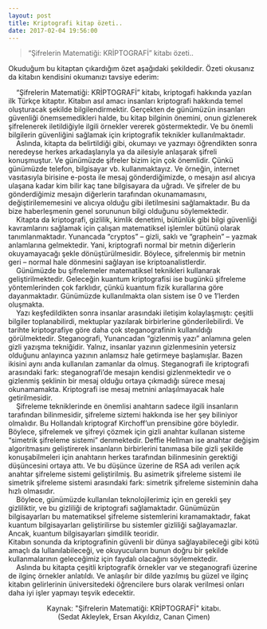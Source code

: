 ```yaml
---
layout: post
title: Kriptografi kitap özeti..
date: 2017-02-04 19:56:00
---
```


<blockquote>
“Şifrelerin Matematiği: KRİPTOGRAFİ” kitabı özeti..<br>
</blockquote>


 Okuduğum bu kitaptan çıkardığım özet aşağıdaki şekildedir. Özeti okusanız da kitabın kendisini okumanızı tavsiye ederim:


&nbsp;&nbsp;&nbsp;&nbsp;“Şifrelerin Matematiği: KRİPTOGRAFİ” kitabı, kriptogafi hakkında yazılan ilk Türkçe kitaptır. Kitabın asıl amacı insanları kriptografi hakkında temel oluşturacak şekilde bilgilendirmektir. Gerçekten de günümüzün insanları güvenliği önemsemedikleri halde, bu kitap bilginin önemini, onun gizlenerek şifrelenerek iletildiğiyle ilgili örnekler vererek göstermektedir. Ve bu önemli bilgilerin güvenliğini sağlamak için kriptografik teknikler kullanılmaktadır.<br>
&nbsp;&nbsp;&nbsp;&nbsp;Aslında, kitapta da belirtildiği gibi, okumayı ve yazmayı öğrendikten sonra neredeyse herkes arkadaşlarıyla ya da ailesiyle anlaşarak şifreli konuşmuştur. Ve günümüzde şifreler bizim için çok önemlidir. Çünkü günümüzde telefon, bilgisayar vb. kullanmaktayız. Ve örneğin, internet vasıtasıyla birisine e-posta ile mesaj gönderdiğimizde, o mesajın asıl alıcıya ulaşana kadar kim bilir kaç tane bilgisayara da uğradı. Ve şifreler de bu gönderdiğimiz mesajın diğerlerin tarafından okunamamasını, değiştirilememesini ve alıcıya olduğu gibi iletilmesini sağlamaktadır. Bu da bize haberleşmenin genel sorununun bilgi olduğunu söylemektedir.<br>
&nbsp;&nbsp;&nbsp;&nbsp;Kitapta da kriptografi, gizlilik, kimlik denetimi, bütünlük gibi bilgi güvenliği kavramlarını sağlamak için çalışan  matematiksel işlemler bütünü olarak tanımlanmaktadır. Yunancada “cryptos” – gizli, saklı ve “graphein” – yazmak anlamlarına gelmektedir. Yani, kriptografi normal bir metnin diğerlerin okuyamayacağı şekle dönüştürülmesidir. Böylece, şifrelenmiş bir metnin geri – normal hale dönmesini sağlayan ise kriptoanalistlerdir.<br>
&nbsp;&nbsp;&nbsp;&nbsp;Günümüzde bu şifrelemeler matematiksel teknikleri kullanarak geliştirilmektedir. Geleceğin kuantum kriptografisi ise bugünkü şifreleme yöntemlerinden çok farklıdır, çünkü kuantum fizik kurallarına göre dayanmaktadır. Günümüzde kullanılmakta olan sistem ise 0 ve 1’lerden oluşmakta.<br>
&nbsp;&nbsp;&nbsp;&nbsp;Yazı keşfedildikten sonra insanlar arasındaki iletişim kolaylaşmıştı: çeşitli bilgiler toplanabilirdi, mektuplar yazılarak birbirlerine gönderilebilirdi. Ve tarihte kriptografiye göre daha çok steganografinin kullanıldığı görülmektedir. Steganografi, Yunancadan “gizlenmiş yazı” anlamına gelen gizli yazışma tekniğidir. Yalnız, insanlar yazının gizlenmesinin yetersiz olduğunu anlayınca yazının anlamsız hale getirmeye başlamışlar. Bazen ikisini aynı anda kullanılan zamanlar da olmuş. Steganografi ile kriptografi arasındaki fark: steganografi’de mesajın kendisi gizlenmektedir ve o gizlenmiş şeklinin bir mesaj olduğu ortaya çıkmadığı sürece mesaj okunamamakta. Kriptografi ise mesaj metnini anlaşılmayacak hale getirilmesidir. <br>
&nbsp;&nbsp;&nbsp;&nbsp;Şifreleme tekniklerinde en önemlisi anahtarın  sadece ilgili insanların tarafından bilinmesidir, şifreleme siztemi hakkında ise her şey biliniyor olmalıdır. Bu Hollandalı kriptograf Kirchoff’un prensibine göre böyledir. Böylece, şifrelemek ve şifreyi çözmek için gizli anahtar kullanan sisteme “simetrik şifreleme sistemi” denmektedir. Deffie Hellman ise anahtar değişim algoritmasını geliştirerek insanların birbirlerini tanımasa bile gizli şekilde konuşabilmeleri için anahtarın herkes tarafından bilinmesinin gerektiği düşüncesini ortaya attı. Ve bu düşünce üzerine de RSA adı verilen açık anahtar şifreleme sistemi geliştirilmiş. Bu asimetrik şifreleme sistemi ile simetrik şifreleme sistemi arasındaki fark: simetrik şifreleme sisteminin daha hızlı olmasıdır.<br>
&nbsp;&nbsp;&nbsp;&nbsp;Böylece, günümüzde kullanılan teknolojilerimiz için en gerekli şey gizliliktir, ve bu gizliliği de kriptografi sağlamaktadır. Günümüzün bilgisayarları bu matematiksel şifreleme sistemlerini kıramamaktadır, fakat kuantum bilgisayarları geliştirilirse bu sistemler gizliliği sağlayamazlar. Ancak, kuantum bilgisayarları şimdilik teoridir.<br>
Kitabın sonunda da kriptografinin güvenli bir dünya sağlayabileceği gibi kötü amaçlı da lullanılabileceği, ve okuyucuların bunun doğru bir şekilde kullanmalarının geleceğimiz için faydalı olacağını söylemektedir. <br>
&nbsp;&nbsp;&nbsp;&nbsp;Aslında bu kitapta çeşitli kriptografik örnekler var ve steganografi üzerine de ilginç örnekler anlatıldı.  Ve anlaşılır bir dilde yazılmış bu güzel ve ilginç kitabın gelirlerinin üniversitedeki öğrencilere burs olarak verilmesi onları daha iyi işler yapmayı teşvik edecektir.

<p>
<center>
Kaynak: "Şifrelerin Matematiği: KRİPTOGRAFİ" kitabı.<br>(Sedat Akleylek, Ersan Akyıldız, Canan Çimen)


